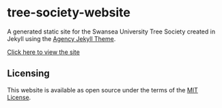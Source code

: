 # tree-society-website
A generated static site for the Swansea University Tree Society created in Jekyll using the [Agency Jekyll Theme](https://github.com/raviriley/agency-jekyll-theme).

[Click here to view the site](https://swanseacompsci.github.io/tree-society-website/)

## Licensing
This website is available as open source under the terms of the [MIT License](https://opensource.org/licenses/MIT).